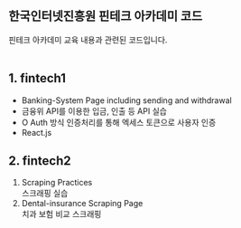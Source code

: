 ## 한국인터넷진흥원 핀테크 아카데미 코드
핀테크 아카데미 교육 내용과 관련된 코드입니다. <br>
<br>

## 1. fintech1
- Banking-System Page including sending and withdrawal <br>
- 금융위 API를 이용한 입금, 인출 등 API 실습
- O Auth 방식 인증처리를 통해 엑세스 토큰으로 사용자 인증
- React.js

## 2. fintech2
  1) Scraping Practices <br>
     스크래핑 실습 <br>
  2) Dental-insurance Scraping Page <br>
     치과 보험 비교 스크래핑<br>

